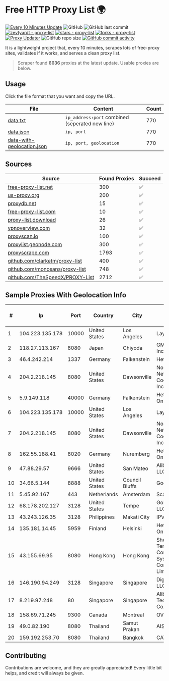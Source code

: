 
# Free HTTP Proxy List 🌍

[![Every 10 Minutes Update](https://github.com/mertguvencli/http-proxy-list/actions/workflows/main.yml/badge.svg?branch=main)](https://github.com/mertguvencli/http-proxy-list/actions/workflows/main.yml)
![GitHub](https://img.shields.io/github/license/mertguvencli/http-proxy-list)
![GitHub last commit](https://img.shields.io/github/last-commit/mertguvencli/http-proxy-list)
[![zevtyardt - proxy-list](https://img.shields.io/static/v1?label=zevtyardt&message=proxy-list&color=blue&logo=github)](https://github.com/zevtyardt/proxy-list "Go to GitHub repo")
[![stars - proxy-list](https://img.shields.io/github/stars/zevtyardt/proxy-list?style=social)](https://github.com/zevtyardt/proxy-list)
[![forks - proxy-list](https://img.shields.io/github/forks/zevtyardt/proxy-list?style=social)](https://github.com/zevtyardt/proxy-list)
[![Proxy Updater](https://github.com/zevtyardt/proxy-list/workflows/Proxy%20Updater/badge.svg)](https://github.com/zevtyardt/proxy-list/actions?query=workflow:"Proxy+Updater")
![GitHub repo size](https://img.shields.io/github/repo-size/zevtyardt/proxy-list)
[![GitHub commit activity](https://img.shields.io/github/commit-activity/m/zevtyardt/proxy-list?logo=commits)](https://github.com/zevtyardt/proxy-list/commits/main)

It is a lightweight project that, every 10 minutes, scrapes lots of free-proxy sites, validates if it works, and serves a clean proxy list.

> Scraper found **6636** proxies at the latest update. Usable proxies are below.

## Usage

Click the file format that you want and copy the URL.

|File|Content|Count|
|----|-------|-----|
|[data.txt](https://raw.githubusercontent.com/mertguvencli/http-proxy-list/main/proxy-list/data.txt)|`ip_address:port` combined (seperated new line)|770|
|[data.json](https://raw.githubusercontent.com/mertguvencli/http-proxy-list/main/proxy-list/data.json)|`ip, port`|770|
|[data-with-geolocation.json](https://raw.githubusercontent.com/mertguvencli/http-proxy-list/main/proxy-list/data-with-geolocation.json)|`ip, port, geolocation`|770|

## Sources

|Source|Found Proxies|Succeed|
|------|-------------|-------|
|[free-proxy-list.net](https://free-proxy-list.net)|300|✅|
|[us-proxy.org](https://www.us-proxy.org)|200|✅|
|[proxydb.net](http://proxydb.net)|15|✅|
|[free-proxy-list.com](https://free-proxy-list.com/?page=&port=&type%5B%5D=http&type%5B%5D=https&up_time=0&search=Search)|10|✅|
|[proxy-list.download](https://www.proxy-list.download/HTTP)|26|✅|
|[vpnoverview.com](https://vpnoverview.com/privacy/anonymous-browsing/free-proxy-servers)|32|✅|
|[proxyscan.io](https://www.proxyscan.io)|100|✅|
|[proxylist.geonode.com](https://proxylist.geonode.com/api/proxy-list?limit=300&page=1&sort_by=lastChecked&sort_type=desc&protocols=http,https)|300|✅|
|[proxyscrape.com](https://api.proxyscrape.com/v2/?request=displayproxies&protocol=http&timeout=10000&country=all&ssl=all&anonymity=all)|1793|✅|
|[github.com/clarketm/proxy-list](https://raw.githubusercontent.com/clarketm/proxy-list/master/proxy-list-raw.txt)|400|✅|
|[github.com/monosans/proxy-list](https://raw.githubusercontent.com/monosans/proxy-list/main/proxies/http.txt)|748|✅|
|[github.com/TheSpeedX/PROXY-List](https://raw.githubusercontent.com/TheSpeedX/PROXY-List/master/http.txt)|2712|✅|


## Sample Proxies With Geolocation Info

|#|Ip|Port|Country|City|Internet Service Provider|
|-|--|----|-------|----|-------------------------|
|1|104.223.135.178|10000|United States|Los Angeles|LayerHost|
|2|118.27.113.167|8080|Japan|Chiyoda|GMO Internet, Inc.|
|3|46.4.242.214|1337|Germany|Falkenstein|Hetzner|
|4|204.2.218.145|8080|United States|Dawsonville|North Georgia Network Cooperative, Inc.|
|5|5.9.149.118|40000|Germany|Falkenstein|Hetzner Online GmbH|
|6|104.223.135.178|10000|United States|Los Angeles|LayerHost|
|7|204.2.218.145|8080|United States|Dawsonville|North Georgia Network Cooperative, Inc.|
|8|162.55.188.41|8020|Germany|Nuremberg|Hetzner Online GmbH|
|9|47.88.29.57|9666|United States|San Mateo|Alibaba.com LLC|
|10|34.66.5.144|8888|United States|Council Bluffs|Google LLC|
|11|5.45.92.167|443|Netherlands|Amsterdam|Scalaxy B.V.|
|12|68.178.202.127|3128|United States|Tempe|GoDaddy.com, LLC|
|13|43.243.126.35|3128|Philippines|Makati City|IPVG|
|14|135.181.14.45|5959|Finland|Helsinki|Hetzner Online GmbH|
|15|43.155.69.95|8080|Hong Kong|Hong Kong|Shenzhen Tencent Computer Systems Company Limited|
|16|146.190.94.249|3128|Singapore|Singapore|DigitalOcean, LLC|
|17|8.219.97.248|80|Singapore|Singapore|Alibaba (US) Technology Co., Ltd.|
|18|158.69.71.245|9300|Canada|Montreal|OVH SAS|
|19|49.0.82.190|8080|Thailand|Samut Prakan|AIS-Fibre|
|20|159.192.253.70|8080|Thailand|Bangkok|CAT-BB|



## Contributing

Contributions are welcome, and they are greatly appreciated! Every
little bit helps, and credit will always be given.

